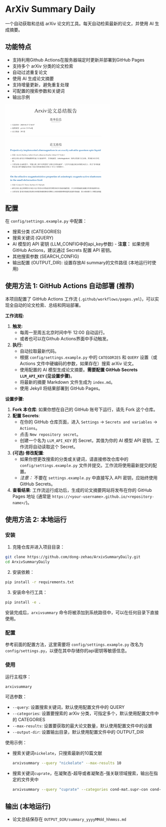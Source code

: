 # ArXiv Summary Daily

一个自动获取和总结 arXiv 论文的工具。每天自动检索最新的论文，并使用 AI 生成摘要。

## 功能特点

- 支持利用Github Actions在服务器端定时更新并部署到GitHub Pages
- 支持多个 arXiv 分类的论文检索
- 自动过滤重复论文
- 使用 AI 生成论文摘要
- 支持增量更新，避免重复处理
- 可配置的搜索参数和关键词
- 输出示例

<img src="img/overview.png" alt="overview" style="zoom: 33%;" />

## 配置

在 `config/settings.example.py` 中配置：

- 搜索分类 (CATEGORIES)
- 搜索关键词 (QUERY)
- AI 模型的 API 密钥 (LLM_CONFIG中的api_key参数) - **注意：** 如果使用 GitHub Actions，建议通过 Secrets 配置 API 密钥。
- 其他搜索参数 (SEARCH_CONFIG)
- 输出配置 (OUTPUT_DIR): 设置存放AI summary的文件路径 (本地运行时使用)

## 使用方法 1: GitHub Actions 自动部署 (推荐)

本项目配置了 GitHub Actions 工作流 (`.github/workflows/pages.yml`)，可以实现全自动的论文检索、总结和网站部署。

**工作流程:**

1.  **触发:**
    *   每周一至周五北京时间中午 12:00 自动运行。
    *   或者也可以在Github Actions界面中手动触发。
2.  **执行:**
    *   自动拉取最新代码。
    *   根据 `config/settings.example.py` 中的 `CATEGORIES` 和 `QUERY` 设置（或 Actions 文件中硬编码的参数，如果存在）搜索 arXiv 论文。
    *   使用配置的 AI 模型生成论文摘要。**需要配置 GitHub Secrets `LLM_API_KEY` (见设置步骤)**。
    *   将最新的摘要 Markdown 文件生成为 `index.md`。
    *   使用 Jekyll 将结果部署到 GitHub Pages。

**设置步骤:**

1.  **Fork 本仓库**: 如果你想在自己的 GitHub 账号下运行，请先 Fork 这个仓库。
2.  **配置 Secrets**:
    *   在你的 GitHub 仓库页面，进入 `Settings` -> `Secrets and variables` -> `Actions`。
    *   点击 `New repository secret`。
    *   创建一个名为 `LLM_API_KEY` 的 Secret，其值为你的 AI 模型 API 密钥。工作流将自动读取这个 Secret。
3.  **(可选) 修改配置**:
    *   如果你想更改搜索的分类或关键词，请直接修改仓库中的 `config/settings.example.py` 文件并提交。工作流将使用最新提交的配置。
    *   *注意：* 不要在 `settings.example.py` 中直接写入 API 密钥，应始终使用 GitHub Secrets。
4.  **查看结果**: 工作流运行成功后，生成的论文摘要网站将发布在你的 GitHub Pages 地址 (通常是 `https://<your-username>.github.io/<repository-name>/`)。

## 使用方法 2: 本地运行

### 安装

1. 克隆仓库并进入项目目录：
```bash
git clone https://github.com/dong-zehao/ArxivSummaryDaily.git
cd ArxivSummaryDaily
```

2. 安装依赖：
```bash
pip install -r requirements.txt
```

3. 安装命令行工具：
```bash
pip install -e .
```

安装完成后，`arxivsummary` 命令将被添加到系统路径中，可以在任何目录下直接使用。

### 配置

参考前面的配置方法，这里需要将 `config/settings.example.py` 改名为 `config/settings.py`，以便在其中存储你的api密钥等敏感信息。

### 使用
运行主程序：
```bash
arxivsummary
```

可选参数：
- `--query`: 设置搜索关键词，默认使用配置文件中的 QUERY
- `--categories`: 设置要搜索的 arXiv 分类，可指定多个，默认使用配置文件中的 CATEGORIES
- `--max-results`: 设置要获取的最大论文数量，默认使用配置文件中的设置
- `--output-dir`: 设置输出目录，默认使用配置文件中的 OUTPUT_DIR

使用示例：
- 搜索关键词`nickelate`，只搜索最新的10篇文献
    ```bash
    arxivsummary --query "nickelate" --max-results 10
    ```
- 搜索关键词`cuprate`，在凝聚态-超导或者凝聚态-强关联领域搜索，输出在指定的文件夹中
    ```bash
    arxivsummary --query "cuprate" --categories cond-mat.supr-con cond-mat.str-el --output-dir "./cuprate_summaries"
    ```

## 输出 (本地运行)

- 论文总结保存在 `OUTPUT_DIR/summary_yyyyMMdd_hhmmss.md`

